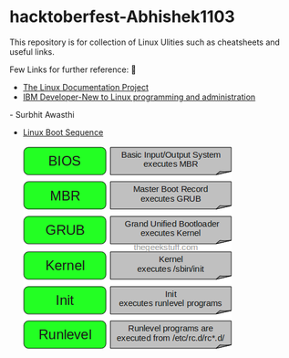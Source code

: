 # hacktoberfest-Abhishek1103

This repository is for collection of Linux Ulities such as cheatsheets and useful links.

Few Links for further reference: :rocket:
* [The Linux Documentation Project](https://www.tldp.org/)<br>
* [IBM Developer-New to Linux programming and administration](https://www.ibm.com/developerworks/linux/newto/)

\- Surbhit Awasthi

* [Linux Boot Sequence](https://www.thegeekstuff.com/2011/02/linux-boot-process)<br><br>
![Boot Sequence](https://github.com/Abhishek1103/hacktoberfest-Abhishek1103/blob/master/linux-boot-process.png)

